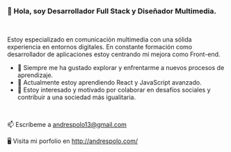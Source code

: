 ### 👋 Hola, soy Desarrollador Full Stack y Diseñador Multimedia.

<br />

Estoy especializado en comunicación multimedia con una sólida experiencia en entornos digitales. En constante formación como desarrollador de aplicaciones estoy centrando mi mejora como Front-end.

- 👀 Siempre me ha gustado explorar y enfrentarme a nuevos procesos de aprendizaje.
- 🌱 Actualmente estoy aprendiendo React y JavaScript avanzado.
- 💞️ Estoy interesado y motivado por colaborar en desafíos sociales y contribuir a una sociedad más igualitaria.

<br />

          
📫 Escríbeme a andrespolo13@gmail.com 

🖥 Visita mi porfolio en http://andrespolo.com/
